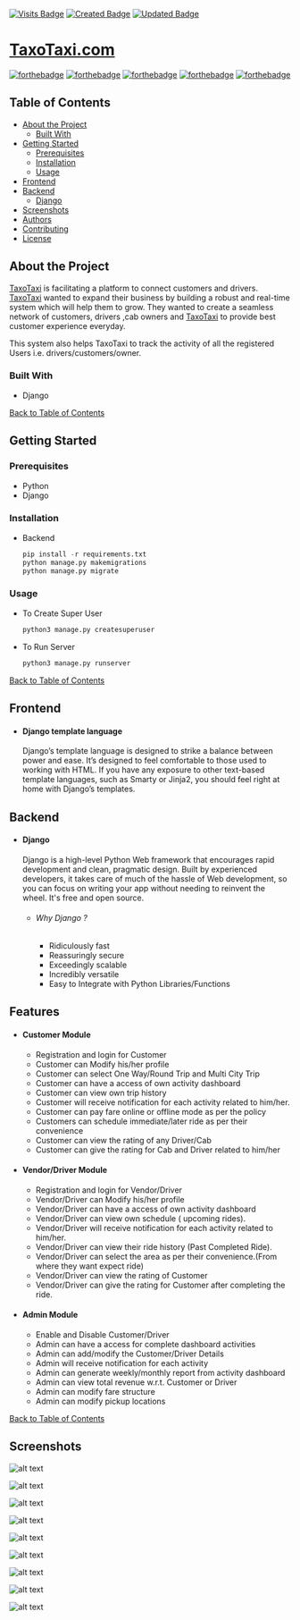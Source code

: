 [![Visits Badge](https://badges.pufler.dev/visits/saksham1991999/taxotaxi)](https://badges.pufler.dev) [![Created Badge](https://badges.pufler.dev/created/saksham1991999/taxotaxi)](https://badges.pufler.dev) [![Updated Badge](https://badges.pufler.dev/updated/saksham1991999/taxotaxi)](https://badges.pufler.dev)

# [TaxoTaxi.com](https://xunbao.elementsculmyca.com/)
[![forthebadge](https://forthebadge.com/images/badges/built-with-love.svg)](https://forthebadge.com)  [![forthebadge](https://forthebadge.com/images/badges/made-with-python.svg)](https://forthebadge.com) [![forthebadge](https://forthebadge.com/images/badges/uses-html.svg)](https://forthebadge.com) [![forthebadge](https://forthebadge.com/images/badges/uses-css.svg)](https://forthebadge.com) [![forthebadge](https://forthebadge.com/images/badges/uses-js.svg)](https://forthebadge.com)


## Table of Contents

* [About the Project](#about-the-project)
  * [Built With](#built-with)
* [Getting Started](#getting-started)
  * [Prerequisites](#prerequisites)
  * [Installation](#installation)
  * [Usage](#usage)
* [Frontend](#frontend)
* [Backend](#backend)
    * [Django](#django)
* [Screenshots](#screenshots)
* [Authors](#authors)
* [Contributing](#contributing)
* [License](#license)

## About the Project
[TaxoTaxi](https://xunbao.elementsculmyca.com/) is facilitating a platform to connect customers and drivers. [TaxoTaxi](https://xunbao.elementsculmyca.com/) wanted to expand their business by building a robust and real-time system which will help them to grow. They wanted to create a seamless network of customers, drivers ,cab owners and [TaxoTaxi](https://xunbao.elementsculmyca.com/) to provide best customer experience everyday.

This system also helps TaxoTaxi to track the activity of all the registered Users i.e. drivers/customers/owner.



### Built With
*   Django

[Back to Table of Contents](#table-of-contents)

## Getting Started
### Prerequisites
* Python
* Django


### Installation



* Backend

    ```Python
    pip install -r requirements.txt
    python manage.py makemigrations
    python manage.py migrate
    ```

### Usage

* To Create Super User

    ``` python
    python3 manage.py createsuperuser
    ```
    
    
* To Run Server

    ``` python
    python3 manage.py runserver
    ```
    
[Back to Table of Contents](#table-of-contents)

## Frontend

* #### Django template language
    Django’s template language is designed to strike a balance between power and ease. It’s designed to feel comfortable to those used to working with HTML. If you have any exposure to other text-based template languages, such as Smarty or Jinja2, you should feel right at home with Django’s templates.
    

## Backend

* #### Django 
    Django is a high-level Python Web framework that encourages rapid development and clean, pragmatic design. Built by experienced developers, it takes care of much of the hassle of Web development, so you can focus on writing your app without needing to reinvent the wheel. It's free and open source.
    
    * ###### Why Django ?
        *  Ridiculously fast
        *  Reassuringly secure
        *  Exceedingly scalable
        *  Incredibly versatile
        *  Easy to Integrate with Python Libraries/Functions

## Features

* #### Customer Module
    *  Registration and login for Customer
    *  Customer can Modify his/her profile
    *  Customer can select One Way/Round Trip and Multi City Trip
    *  Customer can have a access of own activity dashboard
    *  Customer can view own trip history
    *  Customer will receive notification for each activity related to him/her.
    *  Customer can pay fare online or offline mode as per the policy
    *  Customers can schedule immediate/later ride as per their convenience
    *  Customer can view the rating of any Driver/Cab
    *  Customer can give the rating for Cab and Driver related to him/her

* #### Vendor/Driver Module
    *  Registration and login for Vendor/Driver
    *  Vendor/Driver can Modify his/her profile
    *  Vendor/Driver can have a access of own activity dashboard
    *  Vendor/Driver can view own schedule ( upcoming rides).
    *  Vendor/Driver will receive notification for each activity related to him/her.
    *  Vendor/Driver can view their ride history (Past Completed Ride).
    *  Vendor/Driver can select the area as per their convenience.(From where they want expect ride)
    *  Vendor/Driver can view the rating of Customer
    *  Vendor/Driver can give the rating for Customer after completing the ride.

* #### Admin Module
  
    *  Enable and Disable Customer/Driver
    *  Admin can have a access for complete dashboard activities
    *  Admin can add/modify the Customer/Driver Details
    *  Admin will receive notification for each activity
    *  Admin can generate weekly/monthly report from activity dashboard
    *  Admin can view total revenue w.r.t. Customer or Driver
    *  Admin can modify fare structure
    *  Admin can modify pickup locations



[Back to Table of Contents](#table-of-contents)
## Screenshots

![alt text](Screenshots/Home.JPG)

![alt text](Screenshots/CustomerProfile.JPG)

![alt text](Screenshots/IncompleteBooking.JPG)

![alt text](Screenshots/UpcomingRides.JPG)

![alt text](Screenshots/VendorRegistration.JPG)

![alt text](Screenshots/VendorBookings.JPG)

![alt text](Screenshots/AdminMainPage.JPG)

![alt text](Screenshots/AdminRideCalculation.JPG)

![alt text](Screenshots/AdminVendors.JPG)
